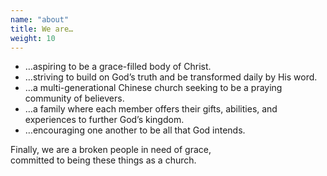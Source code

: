 ```yaml
---
name: "about"
title: We are…
weight: 10
---
```


<div class="row">
  <div class="col-xs-11 col-xs-offset-1 col-sm-9 col-md-8 col-lg-9 col-lg-offset-1">
    <ul class="lw14-landing-about-list">
      <li class="lw14-landing-about-list-item">…aspiring to be a grace-filled body of Christ.</li>
      <li class="lw14-landing-about-list-item">…striving to build on God’s truth and be transformed daily by His word.</li>
      <li class="lw14-landing-about-list-item">…a multi-generational Chinese church seeking to be a praying community of believers.</li>
      <li class="lw14-landing-about-list-item">…a family where each member offers their gifts, abilities, and experiences to further God’s kingdom.</li>
      <li class="lw14-landing-about-list-item">…encouraging one another to be all that God intends.</li>
    </ul>
  </div>
</div>

<div class="row">
  <div class="col-xs-12 col-sm-11 col-sm-offset-1 col-md-10 col-lg-9 col-lg-offset-1">
    <div class="lw14-landing-about-closing">
      <p class="lw14-landing-about-closing-text">
        Finally, we are a broken people in need of grace,
        <br class="show-for-small-up"> committed to being these things as a church.
      </p>
    </div>
  </div>
</div>
